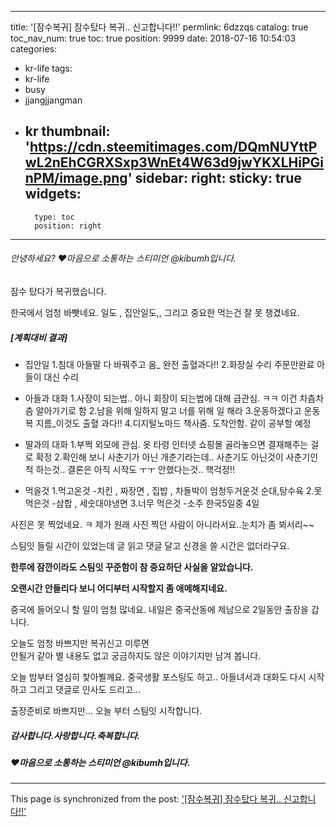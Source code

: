 
---
title: '[잠수복귀] 잠수탔다 복귀.. 신고합니다!!'
permlink: 6dzzqs
catalog: true
toc_nav_num: true
toc: true
position: 9999
date: 2018-07-16 10:54:03
categories:
- kr-life
tags:
- kr-life
- busy
- jjangjjangman
- kr
thumbnail: 'https://cdn.steemitimages.com/DQmNUYttPwL2nEhCGRXSxp3WnEt4W63d9jwYKXLHiPGinPM/image.png'
sidebar:
    right:
        sticky: true
widgets:
    -
        type: toc
        position: right
---


###### 안녕하세요? ♥마음으로 소통하는 스티미언 @kibumh입니다.



잠수 탔다가 복귀했습니다. 

한국에서 엄청 바빳네요.
일도 , 집안일도,, 그리고 
중요한 먹는건 잘 못 챙겼네요.

##### [계획대비 결과]

- 집안일 
 1.침대 아들딸 다 바꿔주고 옴_ 완전 출혈과다!!
 2.화장실 수리 주문만완료  아들이 대신 수리
 
- 아들과 대화
 1.사장이 되는법.. 아니 회장이 되는법에
   대해 급관심. ㅋㅋ 이건 차츰차츰 알아가기로 함
 2.남을 위해 일하지 말고 너를 위해 일 해라 
 3.운동하겠다고  운동복 지름_이것도 출혈 과다!!
 4.디지털노마드 책사줌. 도착안함.
    같이 공부할 예정

- 딸과의 대화
 1.부쩍 외모에 관심. 옷 타령 
   인터넷 쇼핑몰  골라놓으면 
   결재해주는 걸로 확정
 2.확인해 보니 사춘기가 아닌
    개춘기라는데.. 사춘기도 아닌것이
    사춘기인척 하는것.. 결론은 아직
    시작도 ㅜㅜ 안했다는것.. 핵걱정!!

- 먹을것
 1.먹고온것
   -치킨 , 짜장면 , 집밥 , 차돌박이 엄청두거운것
    순대,탕수육
 2.못먹은것
   -삼합 , 세숫대야냉면
 3.너무 먹은것
   -소주 한국5일중 4일

 사진은 못 찍었네요. ㅋ 제가 원래 사진 
 찍던 사람이 아니라서요..눈치가 좀 뵈서리~~ 

스팀잇 들릴 시간이 있었는데 글 읽고 
댓글 달고 신경을 쓸 시간은 없더라구요.

**한루에 잠깐이라도 스팀잇 꾸준함이 참 중요하단
사실을 알았습니다.**

**오랜시간 안들리다 보니 어디부터 시작할지
좀 애메해지네요.**

중국에 들어오니 할 일이 엄청 많네요.
내일은 중국산동에 제남으로  2일동안 
출장을 갑니다. 

오늘도 엄청 바쁘지만 복귀신고 미루면  
안될거 같아 별 내용도 없고  궁금하지도 
않은 이야기지만 남겨 봅니다. 

오늘 밤부터 열심히 찿아뵐께요.
중국생활 포스팅도 하고..
아들녀서과 대화도 다시 시작하고
그리고 댓글로 인사도 드리고...

출장준비로 바쁘지만...
오늘 부터 스팀잇 시작합니다.



##### 감사합니다.사랑합니다.축복합니다.
##### ♥마음으로 소통하는 스티미언 @kibumh입니다.

 


 
  

- - -

This page is synchronized from the post: ['[잠수복귀] 잠수탔다 복귀.. 신고합니다!!'](https://steemit.com/@kibumh/6dzzqs)
